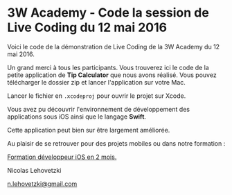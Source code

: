 # 3W Academy - Code la session de Live Coding du 12 mai 2016
Voici le code de la démonstration de Live Coding de la 3W Academy du 12 mai 2016.

Un grand merci à tous les participants. Vous trouverez ici le code de la petite application de **Tip Calculator** que nous avons réalisé. Vous pouvez télécharger le dossier zip et lancer l'application sur votre Mac.

Lancer le fichier en ``.xcodeproj`` pour ouvrir le projet sur Xcode.

Vous avez pu découvrir l'environnement de développement des applications sous iOS ainsi que le langage **Swift**.

Cette application peut bien sur être largement améliorée.

Au plaisir de se retrouver pour des projets mobiles ou dans notre formation :

[Formation développeur iOS en 2 mois.](https://mobile.3wa.fr)


Nicolas Lehovetzki

n.lehovetzki@gmail.com
